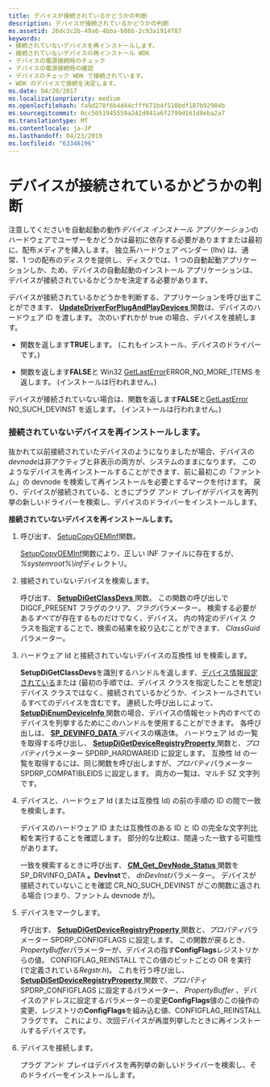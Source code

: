 ```yaml
---
title: デバイスが接続されているかどうかの判断
description: デバイスが接続されているかどうかの判断
ms.assetid: 26dc3c2b-49a6-4bba-b86b-2c93a1914f87
keywords:
- 接続されていないデバイスを再インストールします。
- 接続されていないデバイスの再インストール WDK
- デバイスの電源接続時のチェック
- デバイスの電源接続時の確認
- デバイスのチェック WDK で接続されています。
- WDK のデバイスで接続を決定します。
ms.date: 04/20/2017
ms.localizationpriority: medium
ms.openlocfilehash: fa9d278f6b4d44cfff671b4f510bdf187b92984b
ms.sourcegitcommit: 0cc5051945559a242d941a6f2799d161d8eba2a7
ms.translationtype: MT
ms.contentlocale: ja-JP
ms.lasthandoff: 04/23/2019
ms.locfileid: "63346196"
---
```

# <a name="determining-whether-a-device-is-plugged-in"></a>デバイスが接続されているかどうかの判断


注意してくださいを自動起動の動作*デバイス インストール アプリケーション*のハードウェアでユーザーをかどうかは最初に依存する必要がありますまたは最初に、配布メディアを挿入します。 独立系ハードウェア ベンダー (Ihv) は、通常、1 つの配布のディスクを提供し、ディスクでは、1 つの自動起動アプリケーションしか、ため、デバイスの自動起動のインストール アプリケーションは、デバイスが接続されているかどうかを決定する必要があります。

デバイスが接続されているかどうかを判断する、アプリケーションを呼び出すことができます、 [ **UpdateDriverForPlugAndPlayDevices** ](https://msdn.microsoft.com/library/windows/hardware/ff553534)関数は、デバイスのハードウェア ID を渡します。 次のいずれかが true の場合、デバイスを接続します。

-   関数を返します**TRUE**します。 (これもインストール、デバイスのドライバーです。)

-   関数を返します**FALSE**と Win32 [GetLastError](https://go.microsoft.com/fwlink/p/?linkid=169416)ERROR_NO_MORE_ITEMS を返します。 (インストールは行われません。)

デバイスが接続されていない場合は、関数を返します**FALSE**と[GetLastError](https://go.microsoft.com/fwlink/p/?linkid=169416) NO_SUCH_DEVINST を返します。 (インストールは行われません。)

### <a name="reinstalling-an-unplugged-device"></a>接続されていないデバイスを再インストールします。

抜かれて以前接続されていたデバイスのようになりましたが場合、デバイスの*devnode*は非アクティブと非表示の両方が、システムのままになります。 このようなデバイスを再インストールすることができます、前に最初この「ファントム」の devnode を検索して再インストールを必要とするマークを付けます。 戻り、デバイスが接続されている、ときにプラグ アンド プレイがデバイスを再列挙の新しいドライバーを検索し、デバイスのドライバーをインストールします。

**接続されていないデバイスを再インストールします。**

1.  呼び出す、 [SetupCopyOEMInf](https://go.microsoft.com/fwlink/p/?linkid=98735)関数。

    [SetupCopyOEMInf](https://go.microsoft.com/fwlink/p/?linkid=194252)関数により、正しい INF ファイルに存在するが、 *%systemroot%\\inf*ディレクトリ。

2.  接続されていないデバイスを検索します。

    呼び出す、 [ **SetupDiGetClassDevs** ](https://msdn.microsoft.com/library/windows/hardware/ff551069)関数。 この関数の呼び出しで DIGCF_PRESENT フラグのクリア、*フラグ*パラメーター。 検索する必要がある*すべて*が存在するものだけでなく、デバイス。 内の特定のデバイス クラスを指定することで、検索の結果を絞り込むことができます、 *ClassGuid*パラメーター。

3.  ハードウェア Id と接続されていないデバイスの互換性 Id を検索します。

    **SetupDiGetClassDevs**を識別するハンドルを返します、[デバイス情報設定されている](device-information-sets.md)または (最初の手順では、デバイス クラスを指定したことを想定) デバイス クラスではなく、接続されているかどうか、インストールされているすべてのデバイスを含むです。 連続した呼び出しによって、 [ **SetupDiEnumDeviceInfo** ](https://msdn.microsoft.com/library/windows/hardware/ff551010)関数の場合、デバイスの情報セット内のすべてのデバイスを列挙するためにこのハンドルを使用することができます。 各呼び出しは、 [ **SP_DEVINFO_DATA** ](https://msdn.microsoft.com/library/windows/hardware/ff552344)デバイスの構造体。 ハードウェア Id の一覧を取得する呼び出し、 [ **SetupDiGetDeviceRegistryProperty** ](https://msdn.microsoft.com/library/windows/hardware/ff551967)関数と、*プロパティ*パラメーター SPDRP_HARDWAREID に設定します。 互換性 Id の一覧を取得するには、同じ関数を呼び出しますが、*プロパティ*パラメーター SPDRP_COMPATIBLEIDS に設定します。 両方の一覧は、マルチ SZ 文字列です。

4.  デバイスと、ハードウェア Id (または互換性 Id) の前の手順の ID の間で一致を検索します。

    デバイスのハードウェア ID または互換性のある ID と ID の完全な文字列比較を実行することを確認します。 部分的な比較は、間違った一致する可能性があります。

    一致を検索するときに呼び出す、 [ **CM_Get_DevNode_Status** ](https://msdn.microsoft.com/library/windows/hardware/ff538514)関数を SP_DRVINFO_DATA **。DevInst**で、 *dnDevInst*パラメーター。 デバイスが接続されていないことを確認 CR_NO_SUCH_DEVINST がこの関数に返される場合 (つまり、ファントム devnode が)。

5.  デバイスをマークします。

    呼び出す、 [ **SetupDiGetDeviceRegistryProperty** ](https://msdn.microsoft.com/library/windows/hardware/ff551967)関数と、*プロパティ*パラメーター SPDRP_CONFIGFLAGS に設定します。 この関数が戻るとき、 *PropertyBuffer*パラメーターが、デバイスの指す**ConfigFlags**レジストリからの値。 CONFIGFLAG_REINSTALL でこの値のビットごとの OR を実行 (で定義されている*Regstr.h*)。 これを行う呼び出し、 [ **SetupDiSetDeviceRegistryProperty** ](https://msdn.microsoft.com/library/windows/hardware/ff552169)関数で、*プロパティ*SPDRP_CONFIGFLAGS に設定するパラメーター、 *PropertyBuffer* 、デバイスのアドレスに設定するパラメーターの変更**ConfigFlags**値のこの操作の変更、レジストリの**ConfigFlags**を組み込む値、CONFIGFLAG_REINSTALL フラグです。 これにより、次回デバイスが再度列挙したときに再インストールするデバイスです。

6.  デバイスを接続します。

    プラグ アンド プレイはデバイスを再列挙の新しいドライバーを検索し、そのドライバーをインストールします。

 

 





